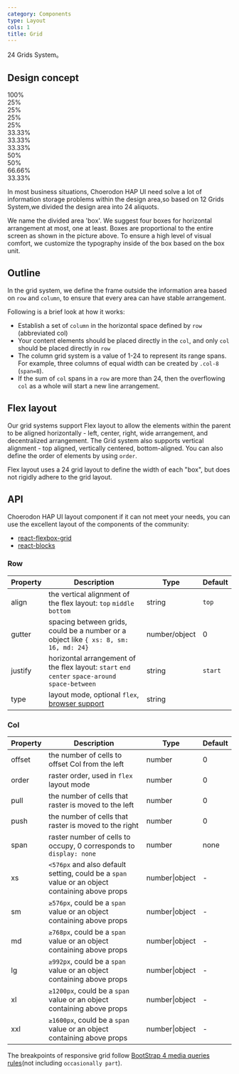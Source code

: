 ```yaml
---
category: Components
type: Layout
cols: 1
title: Grid
---
```


24 Grids System。

## Design concept

<div class="grid-demo">
<div class="c7n-row demo-row">
  <div class="c7n-col-24 demo-col demo-col-1">
    100%
  </div>
</div>
<div class="c7n-row demo-row">
  <div class="c7n-col-6 demo-col demo-col-2">
    25%
  </div>
  <div class="c7n-col-6 demo-col demo-col-3">
    25%
  </div>
  <div class="c7n-col-6 demo-col demo-col-2">
    25%
  </div>
  <div class="c7n-col-6 demo-col demo-col-3">
    25%
  </div>
</div>
<div class="c7n-row demo-row">
  <div class="c7n-col-8 demo-col demo-col-4">
    33.33%
  </div>
  <div class="c7n-col-8 demo-col demo-col-5">
    33.33%
  </div>
  <div class="c7n-col-8 demo-col demo-col-4">
    33.33%
  </div>
</div>
<div class="c7n-row demo-row">
  <div class="c7n-col-12 demo-col demo-col-1">
    50%
  </div>
  <div class="c7n-col-12 demo-col demo-col-3">
    50%
  </div>
</div>
<div class="c7n-row demo-row">
  <div class="c7n-col-16 demo-col demo-col-4">
    66.66%
  </div>
  <div class="c7n-col-8 demo-col demo-col-5">
    33.33%
  </div>
</div>
</div>

In most business situations, Choerodon HAP UI need solve a lot of information storage problems within the design area,so based on 12 Grids System,we divided the design area into 24 aliquots.

We name the divided area 'box'. We suggest four boxes for horizontal arrangement at most, one at least. Boxes are proportional to the entire screen as shown in the picture above. To ensure a high level of visual comfort, we customize the typography inside of the box based on the box unit.

## Outline

In the grid system, we define the frame outside the information area based on `row` and `column`, to ensure that every area can have stable arrangement.

Following is a brief look at how it works:

- Establish a set of `column` in the horizontal space defined by `row` (abbreviated col)
- Your content elements should be placed directly in the `col`, and only `col` should be placed directly in `row`
- The column grid system is a value of 1-24 to represent its range spans. For example, three columns of equal width can be created by `.col-8` (`span=8`).
- If the sum of `col` spans in a `row` are more than 24, then the overflowing `col` as a whole will start a new line arrangement.

## Flex layout

Our grid systems support Flex layout to allow the elements within the parent to be aligned horizontally - left, center, right, wide arrangement, and decentralized arrangement. The Grid system also supports vertical alignment - top aligned, vertically centered, bottom-aligned. You can also define the order of elements by using `order`.

Flex layout uses a 24 grid layout to define the width of each "box", but does not rigidly adhere to the grid layout.

## API

Choerodon HAP UI layout component if it can not meet your needs, you can use the excellent layout of the components of the community:

- [react-flexbox-grid](http://roylee0704.github.io/react-flexbox-grid/)
- [react-blocks](https://github.com/whoisandy/react-blocks/)

### Row

| Property | Description | Type | Default |
| -------- | ----------- | ---- | ------- |
| align | the vertical alignment of the flex layout: `top` `middle` `bottom` | string | `top` |
| gutter | spacing between grids, could be a number or a object like `{ xs: 8, sm: 16, md: 24}` | number/object | 0 |
| justify | horizontal arrangement of the flex layout: `start` `end` `center` `space-around` `space-between` | string | `start` |
| type | layout mode, optional `flex`, [browser support](http://caniuse.com/#search=flex) | string |  |

### Col

| Property | Description | Type | Default |
| -------- | ----------- | ---- | ------- |
| offset | the number of cells to offset Col from the left | number | 0 |
| order | raster order, used in `flex` layout mode | number | 0 |
| pull | the number of cells that raster is moved to the left | number | 0 |
| push | the number of cells that raster is moved to the right | number | 0 |
| span | raster number of cells to occupy, 0 corresponds to `display: none` | number | none |
| xs | `<576px` and also default setting, could be a `span` value or an object containing above props | number\|object | - |
| sm | `≥576px`, could be a `span` value or an object containing above props | number\|object | - |
| md | `≥768px`, could be a `span` value or an object containing above props | number\|object | - |
| lg | `≥992px`, could be a `span` value or an object containing above props | number\|object | - |
| xl | `≥1200px`, could be a `span` value or an object containing above props | number\|object | - |
| xxl | `≥1600px`, could be a `span` value or an object containing above props | number\|object | - |

The breakpoints of responsive grid follow [BootStrap 4 media queries rules](https://getbootstrap.com/docs/4.0/layout/overview/#responsive-breakpoints)(not including `occasionally part`).
